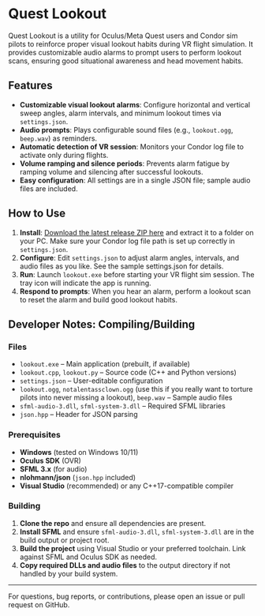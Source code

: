 # Quest Lookout

Quest Lookout is a utility for Oculus/Meta Quest users and Condor sim pilots to reinforce proper visual lookout habits during VR flight simulation. It provides customizable audio alarms to prompt users to perform lookout scans, ensuring good situational awareness and head movement habits.

## Features
- **Customizable visual lookout alarms**: Configure horizontal and vertical sweep angles, alarm intervals, and minimum lookout times via `settings.json`.
- **Audio prompts**: Plays configurable sound files (e.g., `lookout.ogg`, `beep.wav`) as reminders.
- **Automatic detection of VR session**: Monitors your Condor log file to activate only during flights.
- **Volume ramping and silence periods**: Prevents alarm fatigue by ramping volume and silencing after successful lookouts.
- **Easy configuration**: All settings are in a single JSON file; sample audio files are included.

## How to Use
1. **Install**: [Download the latest release ZIP here](https://github.com/ryanwoodie/Quest-Lookout/releases) and extract it to a folder on your PC. Make sure your Condor log file path is set up correctly in `settings.json`.
2. **Configure**: Edit `settings.json` to adjust alarm angles, intervals, and audio files as you like. See the sample settings.json for details.
3. **Run**: Launch `lookout.exe` before starting your VR flight sim session. The tray icon will indicate the app is running.
4. **Respond to prompts**: When you hear an alarm, perform a lookout scan to reset the alarm and build good lookout habits.

## Developer Notes: Compiling/Building
### Files
- `lookout.exe` – Main application (prebuilt, if available)
- `lookout.cpp`, `lookout.py` – Source code (C++ and Python versions)
- `settings.json` – User-editable configuration
- `lookout.ogg`, `notalentassclown.ogg` (use this if you really want to torture pilots into never missing a lookout), `beep.wav` – Sample audio files
- `sfml-audio-3.dll`, `sfml-system-3.dll` – Required SFML libraries
- `json.hpp` – Header for JSON parsing

### Prerequisites
- **Windows** (tested on Windows 10/11)
- **Oculus SDK** (OVR)
- **SFML 3.x** (for audio)
- **nlohmann/json** (`json.hpp` included)
- **Visual Studio** (recommended) or any C++17-compatible compiler

### Building
1. **Clone the repo** and ensure all dependencies are present.
2. **Install SFML** and ensure `sfml-audio-3.dll`, `sfml-system-3.dll` are in the build output or project root.
3. **Build the project** using Visual Studio or your preferred toolchain. Link against SFML and Oculus SDK as needed.
4. **Copy required DLLs and audio files** to the output directory if not handled by your build system.


---

For questions, bug reports, or contributions, please open an issue or pull request on GitHub.
